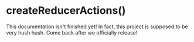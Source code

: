 # createReducerActions()

This documentation isn't finished yet! In fact, this project is supposed to be very hush hush. Come back after we officially release!
